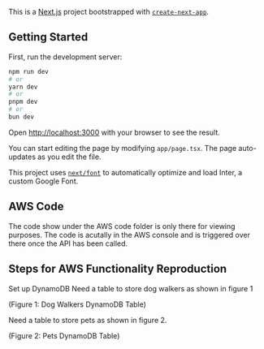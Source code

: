 This is a [Next.js](https://nextjs.org/) project bootstrapped with [`create-next-app`](https://github.com/vercel/next.js/tree/canary/packages/create-next-app).

## Getting Started

First, run the development server:

```bash
npm run dev
# or
yarn dev
# or
pnpm dev
# or
bun dev
```

Open [http://localhost:3000](http://localhost:3000) with your browser to see the result.

You can start editing the page by modifying `app/page.tsx`. The page auto-updates as you edit the file.

This project uses [`next/font`](https://nextjs.org/docs/basic-features/font-optimization) to automatically optimize and load Inter, a custom Google Font.

## AWS Code
The code show under the AWS code folder is only there for viewing purposes. The code is acutally in the AWS console and is triggered over there once the API has been called.

## Steps for AWS Functionality Reproduction 


Set up DynamoDB
Need a table to store dog walkers as shown in figure 1  

(Figure 1: Dog Walkers DynamoDB Table)

Need a table to store pets as shown in figure 2.

(Figure 2: Pets DynamoDB Table)

